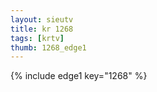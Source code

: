 ```yaml
--- 
layout: sieutv
title: kr 1268
tags: [krtv]
thumb: 1268_edge1
---
```

{% include edge1 key="1268" %} 
